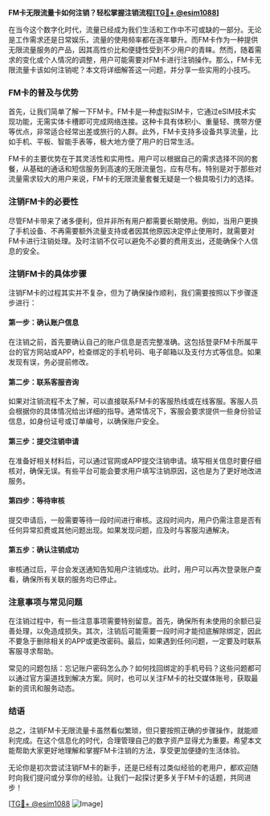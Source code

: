 **FM卡无限流量卡如何注销？轻松掌握注销流程[[TG💪+ @esim1088](https://t.me/s/esim1088)]**

在当今这个数字化时代，流量已经成为我们生活和工作中不可或缺的一部分。无论是工作需求还是日常娱乐，流量的使用频率都在逐年攀升。而FM卡作为一种提供无限流量服务的产品，因其高性价比和便捷性受到不少用户的青睐。然而，随着需求的变化或个人情况的调整，用户可能需要对FM卡进行注销操作。那么，FM卡无限流量卡该如何注销呢？本文将详细解答这一问题，并分享一些实用的小技巧。

### FM卡的普及与优势

首先，让我们简单了解一下FM卡。FM卡是一种虚拟SIM卡，它通过eSIM技术实现功能，无需实体卡槽即可完成网络连接。这种卡具有体积小、重量轻、携带方便等优点，非常适合经常出差或旅行的人群。此外，FM卡支持多设备共享流量，比如手机、平板、智能手表等，极大地方便了用户的日常生活。

FM卡的主要优势在于其灵活性和实用性。用户可以根据自己的需求选择不同的套餐，从基础的通话和短信服务到高速的无限流量包，应有尽有。特别是对于那些对流量需求较大的用户来说，FM卡的无限流量套餐无疑是一个极具吸引力的选择。

### 注销FM卡的必要性

尽管FM卡带来了诸多便利，但并非所有用户都需要长期使用。例如，当用户更换了手机设备、不再需要额外流量支持或者因其他原因决定停止使用时，就需要对FM卡进行注销处理。及时注销不仅可以避免不必要的费用支出，还能确保个人信息的安全。

### 注销FM卡的具体步骤

注销FM卡的过程其实并不复杂，但为了确保操作顺利，我们需要按照以下步骤逐步进行：

#### 第一步：确认账户信息
在注销之前，首先要确认自己的账户信息是否完整准确。这包括登录FM卡所属平台的官方网站或APP，检查绑定的手机号码、电子邮箱以及支付方式等信息。如果发现有误，务必提前修改。

#### 第二步：联系客服咨询
如果对注销流程不太了解，可以直接联系FM卡的客服热线或在线客服。客服人员会根据你的具体情况给出详细的指导。通常情况下，客服会要求提供一些身份验证信息，如身份证号或订单编号，以确保账户安全。

#### 第三步：提交注销申请
在准备好相关材料后，可以通过官网或APP提交注销申请。填写相关信息时要仔细核对，确保无误。有些平台可能会要求用户填写注销原因，这也是为了更好地改进服务。

#### 第四步：等待审核
提交申请后，一般需要等待一段时间进行审核。这段时间内，用户仍需注意是否有任何异常扣费或其他问题出现。如果发现问题，应及时与客服沟通解决。

#### 第五步：确认注销成功
审核通过后，平台会发送通知告知用户注销成功。此时，用户可以再次登录账户查看，确保所有关联的服务均已停止。

### 注意事项与常见问题

在注销过程中，有一些注意事项需要特别留意。首先，确保所有未使用的余额已妥善处理，以免造成损失。其次，注销后可能需要一段时间才能彻底解除绑定，因此不要急于删除相关的APP或更改密码。最后，如果遇到任何问题，一定要及时联系客服寻求帮助。

常见的问题包括：忘记账户密码怎么办？如何找回绑定的手机号码？这些问题都可以通过官方渠道找到解决方案。同时，也可以关注FM卡的社交媒体账号，获取最新的资讯和服务动态。

### 结语

总之，注销FM卡无限流量卡虽然看似繁琐，但只要按照正确的步骤操作，就能顺利完成。在这个信息化的时代，合理管理自己的数字资产显得尤为重要。希望本文能帮助大家更好地理解和掌握FM卡注销的方法，享受更加便捷的生活体验。

无论你是初次尝试注销FM卡的新手，还是已经有过类似经验的老用户，都欢迎随时向我们提问或分享你的经验。让我们一起探讨更多关于FM卡的话题，共同进步！

[[TG💪+ @esim1088](https://t.me/s/esim1088) ![Image](https://i.postimg.cc/4NQfJmqS/Snipaste-2025-05-13-00-14-12.png)]
